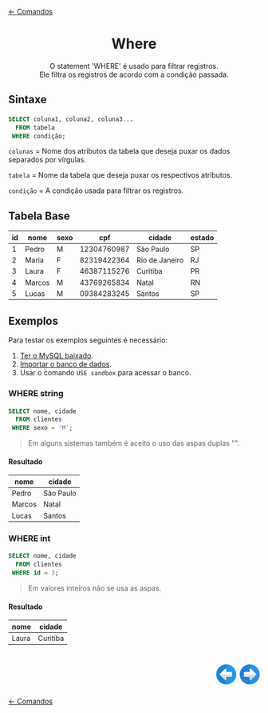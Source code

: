 [← Comandos](./comandos.md#comandos)

<h1 align="center">Where</h1>
<p align="center">O statement 'WHERE' é usado para filtrar registros.</br>Ele filtra os registros de acordo com a condição passada.</p>

## Sintaxe

```sql
SELECT coluna1, coluna2, coluna3...
  FROM tabela
 WHERE condição;
```

```colunas``` = Nome dos atributos da tabela que deseja puxar os dados separados por vírgulas.

```tabela``` = Nome da tabela que deseja puxar os respectivos atributos.

```condição``` = A condição usada para filtrar os registros.

## Tabela Base

| id | nome   | sexo | cpf         | cidade         | estado |
|----|--------|------|-------------|----------------|--------|
|  1 | Pedro  | M    | 12304760987 | São Paulo      | SP     |
|  2 | Maria  | F    | 82319422364 | Rio de Janeiro | RJ     |
|  3 | Laura  | F    | 46387115276 | Curitiba       | PR     |
|  4 | Marcos | M    | 43769265834 | Natal          | RN     |
|  5 | Lucas  | M    | 09384283245 | Santos         | SP     |

## Exemplos

Para testar os exemplos seguintes é necessário:

1. [Ter o MySQL baixado](../../ambiente_de_trabalho/instalando_o_mysql_server.md#instalando-o-mysql-server).
2. [Importar o banco de dados](../iniciando/iniciando.md#iniciando).
3. Usar o comando ```USE sandbox``` para acessar o banco.

### WHERE string

```sql
SELECT nome, cidade
  FROM clientes
 WHERE sexo = 'M';
```

>Em alguns sistemas também é aceito o uso das aspas duplas "".

#### Resultado

| nome   | cidade    |
|--------|-----------|
| Pedro  | São Paulo |
| Marcos | Natal     |
| Lucas  | Santos    |

### WHERE int

```sql
SELECT nome, cidade
  FROM clientes
 WHERE id = 3;
```

>Em valores inteiros não se usa as aspas.

#### Resultado

| nome  | cidade   |
|-------|----------|
| Laura | Curitiba |

<h1 align="right">
<a href="./distinct.md#distinct"><img src="../../../images/previous-arrow.svg" alt="previous" width="40px"></a>
<a href="./order_by.md#order-by"><img src="../../../images/next-arrow.svg" alt="next" width="40px"></a>
</h1>

[← Comandos](./comandos.md#comandos)